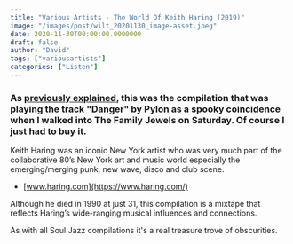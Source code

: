 ```yaml
---
title: "Various Artists - The World Of Keith Haring (2019)"
image: "/images/post/wilt_20201130_image-asset.jpeg"
date: 2020-11-30T00:00:00.0000000
draft: false
author: "David"
tags: ["variousartists"]
categories: ["Listen"]
---
```

### As [previously explained](https://www.shutupandlisten.co.nz/what-im-listening-too/2020/12/7/lord-huron-lonesome-dreams-2012), this was the compilation that was playing the track "Danger" by Pylon as a spooky coincidence when I walked into The Family Jewels on Saturday. Of course I just had to buy it.

 Keith Haring was an iconic New York artist who was very much part of the collaborative 80’s New York art and music world especially the emerging/merging punk, new wave, disco and club scene.

-  [www.haring.com](https://www.haring.com/)

 Although he died in 1990 at just 31, this compilation is a mixtape that reflects Haring’s wide-ranging musical influences and connections. 

 As with all Soul Jazz compilations it's a real treasure trove of obscurities.